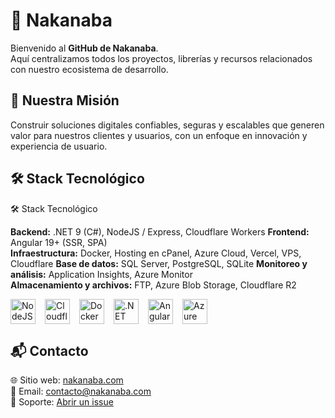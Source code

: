 # 🌸 Nakanaba

Bienvenido al **GitHub de Nakanaba**.  
Aquí centralizamos todos los proyectos, librerías y recursos relacionados con nuestro ecosistema de desarrollo.

## 🚀 Nuestra Misión

Construir soluciones digitales confiables, seguras y escalables que generen valor para nuestros clientes y usuarios, con un enfoque en innovación y experiencia de usuario.

## 🛠️ Stack Tecnológico

🛠️ Stack Tecnológico

**Backend:** .NET 9 (C#), NodeJS / Express, Cloudflare Workers
**Frontend:** Angular 19+ (SSR, SPA)  
**Infraestructura:** Docker, Hosting en cPanel, Azure Cloud, Vercel, VPS, Cloudflare
**Base de datos:** SQL Server, PostgreSQL, SQLite
**Monitoreo y análisis:** Application Insights, Azure Monitor  
**Almacenamiento y archivos:** FTP, Azure Blob Storage, Cloudflare R2

<div style="display: flex; flex-wrap: wrap; align-items: center; gap: 15px; margin-bottom: 10px;">
  <img src="https://cdn.jsdelivr.net/gh/devicons/devicon/icons/nodejs/nodejs-original.svg" width="40" title="NodeJS" />
  <img src="https://cdn.jsdelivr.net/gh/devicons/devicon/icons/cloudflare/cloudflare-original.svg" width="40" title="Cloudflare" />
  <img src="https://cdn.jsdelivr.net/gh/devicons/devicon/icons/docker/docker-original.svg" width="40" title="Docker" />
    <img src="https://cdn.jsdelivr.net/gh/devicons/devicon/icons/dotnetcore/dotnetcore-original.svg" width="40" title=".NET" />
  <img src="https://cdn.jsdelivr.net/gh/devicons/devicon/icons/angularjs/angularjs-original.svg" width="40" title="Angular" />
  <img src="https://cdn.jsdelivr.net/gh/devicons/devicon/icons/azure/azure-original.svg" width="40" title="Azure" />
</div>

## 📬 Contacto

🌐 Sitio web: [nakanaba.com](https://nakanaba.com)  
📧 Email: contacto@nakanaba.com  
💬 Soporte: [Abrir un issue](https://github.com/Nakanaba)
